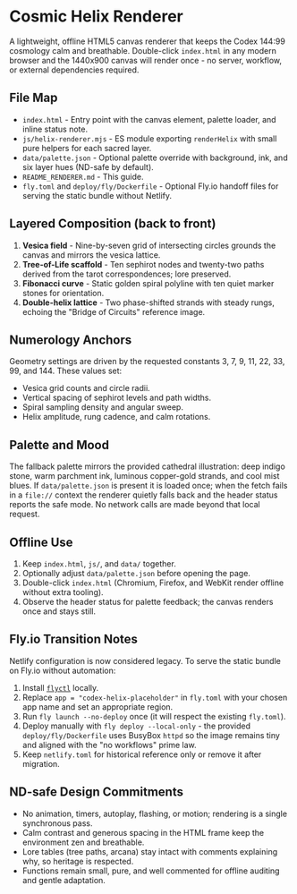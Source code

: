 # Cosmic Helix Renderer

A lightweight, offline HTML5 canvas renderer that keeps the Codex 144:99 cosmology calm and breathable. Double-click
`index.html` in any modern browser and the 1440x900 canvas will render once - no server, workflow, or external
dependencies required.

## File Map
- `index.html` - Entry point with the canvas element, palette loader, and inline status note.
- `js/helix-renderer.mjs` - ES module exporting `renderHelix` with small pure helpers for each sacred layer.
- `data/palette.json` - Optional palette override with background, ink, and six layer hues (ND-safe by default).
- `README_RENDERER.md` - This guide.
- `fly.toml` and `deploy/fly/Dockerfile` - Optional Fly.io handoff files for serving the static bundle without Netlify.

## Layered Composition (back to front)
1. **Vesica field** - Nine-by-seven grid of intersecting circles grounds the canvas and mirrors the vesica lattice.
2. **Tree-of-Life scaffold** - Ten sephirot nodes and twenty-two paths derived from the tarot correspondences; lore preserved.
3. **Fibonacci curve** - Static golden spiral polyline with ten quiet marker stones for orientation.
4. **Double-helix lattice** - Two phase-shifted strands with steady rungs, echoing the "Bridge of Circuits" reference image.

## Numerology Anchors
Geometry settings are driven by the requested constants 3, 7, 9, 11, 22, 33, 99, and 144. These values set:
- Vesica grid counts and circle radii.
- Vertical spacing of sephirot levels and path widths.
- Spiral sampling density and angular sweep.
- Helix amplitude, rung cadence, and calm rotations.

## Palette and Mood
The fallback palette mirrors the provided cathedral illustration: deep indigo stone, warm parchment ink, luminous
copper-gold strands, and cool mist blues. If `data/palette.json` is present it is loaded once; when the fetch fails in a
`file://` context the renderer quietly falls back and the header status reports the safe mode. No network calls are made
beyond that local request.

## Offline Use
1. Keep `index.html`, `js/`, and `data/` together.
2. Optionally adjust `data/palette.json` before opening the page.
3. Double-click `index.html` (Chromium, Firefox, and WebKit render offline without extra tooling).
4. Observe the header status for palette feedback; the canvas renders once and stays still.

## Fly.io Transition Notes
Netlify configuration is now considered legacy. To serve the static bundle on Fly.io without automation:
1. Install [`flyctl`](https://fly.io/docs/hands-on/install-flyctl/) locally.
2. Replace `app = "codex-helix-placeholder"` in `fly.toml` with your chosen app name and set an appropriate region.
3. Run `fly launch --no-deploy` once (it will respect the existing `fly.toml`).
4. Deploy manually with `fly deploy --local-only` - the provided `deploy/fly/Dockerfile` uses BusyBox `httpd` so the image
   remains tiny and aligned with the "no workflows" prime law.
5. Keep `netlify.toml` for historical reference only or remove it after migration.

## ND-safe Design Commitments
- No animation, timers, autoplay, flashing, or motion; rendering is a single synchronous pass.
- Calm contrast and generous spacing in the HTML frame keep the environment zen and breathable.
- Lore tables (tree paths, arcana) stay intact with comments explaining why, so heritage is respected.
- Functions remain small, pure, and well commented for offline auditing and gentle adaptation.

